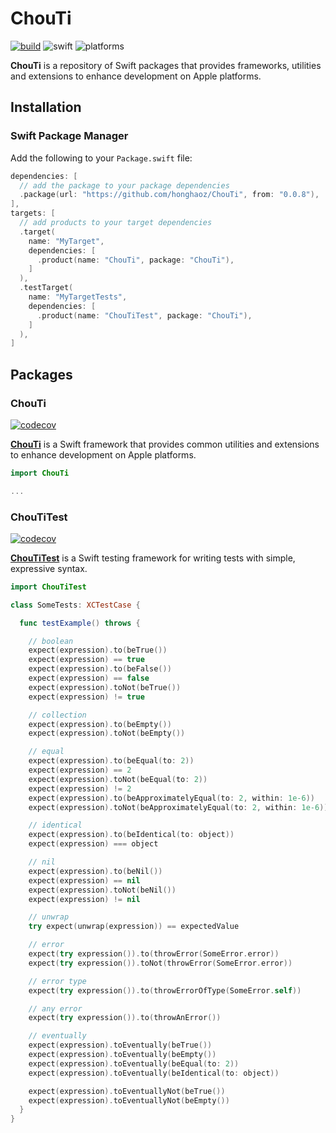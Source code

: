 # ChouTi

[![build](https://github.com/honghaoz/ChouTi/actions/workflows/build.yml/badge.svg?branch=master)](https://github.com/honghaoz/ChouTi/actions/workflows/build.yml?query=branch%3Amaster)
![swift](https://img.shields.io/badge/swift-5.9-F05138.svg)
![platforms](https://img.shields.io/badge/platforms-macOS%2010.5%20%7C%20iOS%2013.0%20%7C%20tvOS%2013.0%20%7C%20visionOS%201.0%20%7C%20watchOS%207.0-007fea.svg)

**ChouTi** is a repository of Swift packages that provides frameworks, utilities and extensions to enhance development on Apple platforms.

## Installation

### Swift Package Manager

Add the following to your `Package.swift` file:

```swift
dependencies: [
  // add the package to your package dependencies
  .package(url: "https://github.com/honghaoz/ChouTi", from: "0.0.8"),
],
targets: [
  // add products to your target dependencies
  .target(
    name: "MyTarget",
    dependencies: [
      .product(name: "ChouTi", package: "ChouTi"),
    ]
  ),
  .testTarget(
    name: "MyTargetTests",
    dependencies: [
      .product(name: "ChouTiTest", package: "ChouTi"),
    ]
  ),
]
```

## Packages

### ChouTi

[![codecov](https://img.shields.io/codecov/c/github/honghaoz/ChouTi/master?token=BWWP0ROG2A&flag=ChouTi&style=flat&label=code%20coverage&color=59B31D)](https://codecov.io/github/honghaoz/ChouTi/tree/master/packages%2FChouTi%2FSources?flags%5B0%5D=ChouTi&displayType=list)

[**ChouTi**](packages/ChouTi) is a Swift framework that provides common utilities and extensions to enhance development on Apple platforms.

```swift
import ChouTi

...
```

### ChouTiTest

[![codecov](https://img.shields.io/codecov/c/github/honghaoz/ChouTi/master?token=BWWP0ROG2A&flag=ChouTiTest&style=flat&label=code%20coverage&color=59B31D)](https://codecov.io/github/honghaoz/ChouTi/tree/master/packages%2FChouTiTest%2FSources?flags%5B0%5D=ChouTiTest&displayType=list)

[**ChouTiTest**](packages/ChouTiTest) is a Swift testing framework for writing tests with simple, expressive syntax.

```swift
import ChouTiTest

class SomeTests: XCTestCase {

  func testExample() throws {

    // boolean
    expect(expression).to(beTrue())
    expect(expression) == true
    expect(expression).to(beFalse())
    expect(expression) == false
    expect(expression).toNot(beTrue())
    expect(expression) != true

    // collection
    expect(expression).to(beEmpty())
    expect(expression).toNot(beEmpty())

    // equal
    expect(expression).to(beEqual(to: 2))
    expect(expression) == 2
    expect(expression).toNot(beEqual(to: 2))
    expect(expression) != 2
    expect(expression).to(beApproximatelyEqual(to: 2, within: 1e-6))
    expect(expression).toNot(beApproximatelyEqual(to: 2, within: 1e-6))

    // identical
    expect(expression).to(beIdentical(to: object))
    expect(expression) === object

    // nil
    expect(expression).to(beNil())
    expect(expression) == nil
    expect(expression).toNot(beNil())
    expect(expression) != nil

    // unwrap
    try expect(unwrap(expression)) == expectedValue

    // error
    expect(try expression()).to(throwError(SomeError.error))
    expect(try expression()).toNot(throwError(SomeError.error))

    // error type
    expect(try expression()).to(throwErrorOfType(SomeError.self))

    // any error
    expect(try expression()).to(throwAnError())

    // eventually
    expect(expression).toEventually(beTrue())
    expect(expression).toEventually(beEmpty())
    expect(expression).toEventually(beEqual(to: 2))
    expect(expression).toEventually(beIdentical(to: object))

    expect(expression).toEventuallyNot(beTrue())
    expect(expression).toEventuallyNot(beEmpty())
  }
}
```
